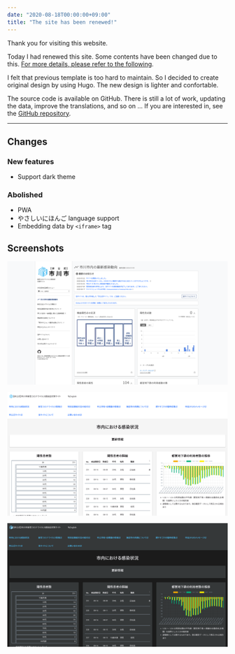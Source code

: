 ```yaml
---
date: "2020-08-18T00:00:00+09:00"
title: "The site has been renewed!"
---
```


Thank you for visiting this website.

Today I had renewed this site. Some contents have been changed due to this. [For more details, please refer to the following](#changes).

I felt that previous template is too hard to maintain. So I decided to create original design by using Hugo. The new design is lighter and confortable.

The source code is available on GitHub. There is still a lot of work, updating the data, improve the translations, and so on ... If you are interested in, see the [GitHub repository](https://github.com/Meiryo7743/COVID-19-Ichikawa).

---

## Changes

### New features

- Support dark theme

### Abolished

- PWA
- やさしいにほんご language support
- Embedding data by `<iframe>` tag

## Screenshots

![Old design](./screenshot_old.png)

![New design (light theme)](./screenshot_new_light.png)

![New design (dark theme)](./screenshot_new_dark.png)

